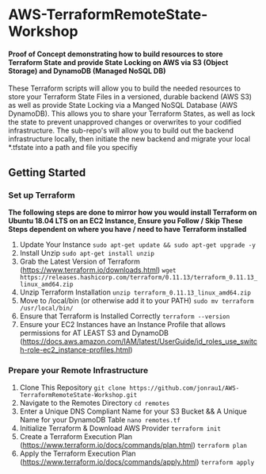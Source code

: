 # AWS-TerraformRemoteState-Workshop
#### Proof of Concept demonstrating how to build resources to store Terraform State and provide State Locking on AWS via S3 (Object Storage) and DynamoDB (Managed NoSQL DB)
These Terraform scripts will allow you to build the needed resources to store your Terraform State Files in a versioned, durable backend (AWS S3) as well as provide State Locking via a Manged NoSQL Database (AWS DynamoDB). This allows you to share your Terraform States, as well as lock the state to prevent unapproved changes or overwrites to your codified infrastructure.
The sub-repo's will allow you to build out the backend infrastructure locally, then initiate the new backend and migrate your local *.tfstate into a path and file you specifiy

## Getting Started

### Set up Terraform
**The following steps are done to mirror how you would install Terraform on Ubuntu 18.04 LTS on an EC2 Instance, Ensure you Follow / Skip These Steps dependent on where you have / need to have Terraform installed**
1. Update Your Instance
`sudo apt-get update && sudo apt-get upgrade -y`
2. Install Unzip
`sudo apt-get install unzip`
3. Grab the Latest Version of Terraform (https://www.terraform.io/downloads.html)
`wget https://releases.hashicorp.com/terraform/0.11.13/terraform_0.11.13_linux_amd64.zip`
4. Unzip Terraform Installation
`unzip terraform_0.11.13_linux_amd64.zip`
5. Move to /local/bin (or otherwise add it to your PATH)
`sudo mv terraform /usr/local/bin/`
6. Ensure that Terraform is Installed Correctly
`terraform --version`
7. Ensure your EC2 Instances have an Instance Profile that allows permissions for AT LEAST S3 and DynamoDB (https://docs.aws.amazon.com/IAM/latest/UserGuide/id_roles_use_switch-role-ec2_instance-profiles.html)

### Prepare your Remote Infrastructure
1. Clone This Repository
`git clone https://github.com/jonrau1/AWS-TerraformRemoteState-Workshop.git`
2. Navigate to the Remotes Directory
`cd remotes`
3. Enter a Unique DNS Compliant Name for your S3 Bucket && A Unique Name for your DynamoDB Table
`nano remotes.tf`
4. Initialize Terraform & Download AWS Provider
`terraform init`
5. Create a Terraform Execution Plan (https://www.terraform.io/docs/commands/plan.html)
`terraform plan` 
6. Apply the Terraform Execution Plan (https://www.terraform.io/docs/commands/apply.html)
`terraform apply`